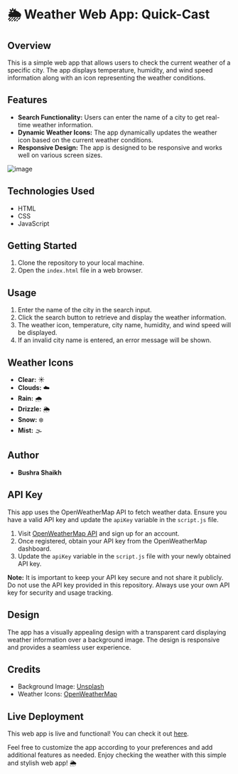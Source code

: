 # 🌦️ Weather Web App: Quick-Cast

## Overview
This is a simple web app that allows users to check the current weather of a specific city. The app displays temperature, humidity, and wind speed information along with an icon representing the weather conditions.

## Features
- **Search Functionality:** Users can enter the name of a city to get real-time weather information.
- **Dynamic Weather Icons:** The app dynamically updates the weather icon based on the current weather conditions.
- **Responsive Design:** The app is designed to be responsive and works well on various screen sizes.

![image](https://github.com/bushra-07/weather-app/assets/147026665/78047a1a-1b64-4cf4-9869-0f5704aee2bb)

## Technologies Used
- HTML
- CSS
- JavaScript

## Getting Started
1. Clone the repository to your local machine.
2. Open the `index.html` file in a web browser.

## Usage
1. Enter the name of the city in the search input.
2. Click the search button to retrieve and display the weather information.
3. The weather icon, temperature, city name, humidity, and wind speed will be displayed.
4. If an invalid city name is entered, an error message will be shown.

## Weather Icons
- **Clear:** ☀️
- **Clouds:** ☁️
- **Rain:** 🌧️
- **Drizzle:** 🌦️
- **Snow:** ❄️
- **Mist:** 🌫️

## Author
- **Bushra Shaikh**

## API Key
This app uses the OpenWeatherMap API to fetch weather data. Ensure you have a valid API key and update the `apiKey` variable in the `script.js` file.

1. Visit [OpenWeatherMap API](https://openweathermap.org/api) and sign up for an account.
2. Once registered, obtain your API key from the OpenWeatherMap dashboard.
3. Update the `apiKey` variable in the `script.js` file with your newly obtained API key.

**Note:** It is important to keep your API key secure and not share it publicly. Do not use the API key provided in this repository. Always use your own API key for security and usage tracking.

## Design
The app has a visually appealing design with a transparent card displaying weather information over a background image. The design is responsive and provides a seamless user experience.

## Credits
- Background Image: [Unsplash](https://unsplash.com)
- Weather Icons: [OpenWeatherMap](https://openweathermap.org/weather-conditions)

## Live Deployment
This web app is live and functional! You can check it out [here](https://quick-cast.netlify.app/).

Feel free to customize the app according to your preferences and add additional features as needed. Enjoy checking the weather with this simple and stylish web app! 🌦️
